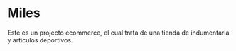 # Miles

Este es un projecto ecommerce, el cual trata de una tienda de indumentaria y articulos deportivos.

